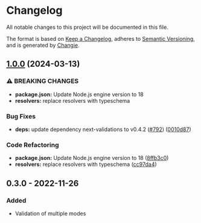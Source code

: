 # Changelog
All notable changes to this project will be documented in this file.

The format is based on [Keep a Changelog](https://keepachangelog.com/en/1.0.0/),
adheres to [Semantic Versioning](https://semver.org/spec/v2.0.0.html),
and is generated by [Changie](https://github.com/miniscruff/changie).


## [1.0.0](https://github.com/jellydn/next-validations/compare/v0.4.2...v1.0.0) (2024-03-13)


### ⚠ BREAKING CHANGES

* **package.json:** Update Node.js engine version to 18
* **resolvers:** replace resolvers with typeschema

### Bug Fixes

* **deps:** update dependency next-validations to v0.4.2 ([#792](https://github.com/jellydn/next-validations/issues/792)) ([0010d87](https://github.com/jellydn/next-validations/commit/0010d87eca8bd7728f47cadde4652ed3b58205cf))


### Code Refactoring

* **package.json:** Update Node.js engine version to 18 ([8ffb3c0](https://github.com/jellydn/next-validations/commit/8ffb3c08a0169448bc44031d03e4e62a13321363))
* **resolvers:** replace resolvers with typeschema ([cc97da4](https://github.com/jellydn/next-validations/commit/cc97da47a5b8e1d29631d139237b72b37c76f03e))

## 0.3.0 - 2022-11-26
### Added
* Validation of multiple modes
